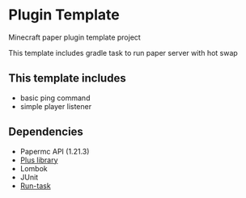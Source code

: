 
# Plugin Template

Minecraft paper plugin template project

This template includes gradle task to run paper server with hot swap

## This template includes
- basic ping command
- simple player listener

## Dependencies
- Papermc API (1.21.3)
- [Plus library](https://github.com/MarcusSlover/Plus/)
- Lombok
- JUnit
- [Run-task](https://github.com/jpenilla/run-task/)